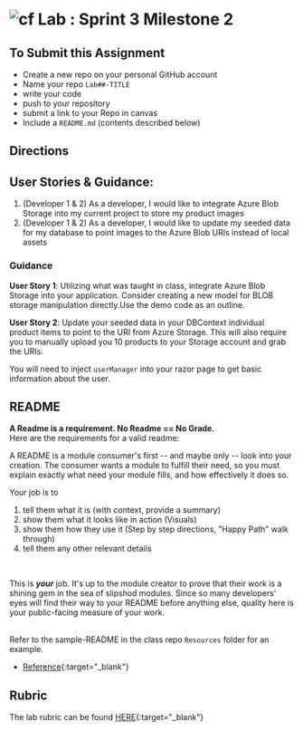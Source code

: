 ![cf](http://i.imgur.com/7v5ASc8.png) Lab : Sprint 3 Milestone 2
=====================================

## To Submit this Assignment
- Create a new repo on your personal GitHub account
- Name your repo `Lab##-TITLE`
- write your code
- push to your repository
- submit a link to your Repo in canvas
- Include a `README.md` (contents described below)

## Directions

## User Stories & Guidance:

1. (Developer 1 & 2) As a developer, I would like to integrate Azure Blob Storage into my current project to store my product images
2. (Developer 1 & 2) As a developer, I would like to update my seeded data for my database to point images to the Azure Blob URIs instead of local assets 


### Guidance

**User Story 1**: Utilizing what was taught in class, integrate Azure Blob Storage into your application. Consider creating a new model for BLOB storage manipulation directly.Use the demo code as an outline.  

**User Story 2**: Update your seeded data in your DBContext individual product items to point to the URI from Azure Storage. This will also require you to manually upload you 10 products to your Storage account and grab the URIs. 

You will need to inject `userManager` into your razor page to get basic information about the user.

## README

**A Readme is a requirement. No Readme == No Grade.** <br />
Here are the requirements for a valid readme: <br />

A README is a module consumer's first -- and maybe only -- look into your creation. The consumer wants a module to fulfill their need, so you must explain exactly what need your module fills, and how effectively it does so.


Your job is to

1. tell them what it is (with context, provide a summary)
2. show them what it looks like in action (Visuals)
3. show them how they use it (Step by step directions, "Happy Path" walk through)
4. tell them any other relevant details
<br />

This is ***your*** job. It's up to the module creator to prove that their work is a shining gem in the sea of slipshod modules. Since so many developers' eyes will find their way to your README before anything else, quality here is your public-facing measure of your work.

<br /> Refer to the sample-README in the class repo `Resources` folder for an example. 
- [Reference](https://github.com/noffle/art-of-readme){:target="_blank"} 


## Rubric

The lab rubric can be found [HERE](../Resources/rubric){:target="_blank"} 
